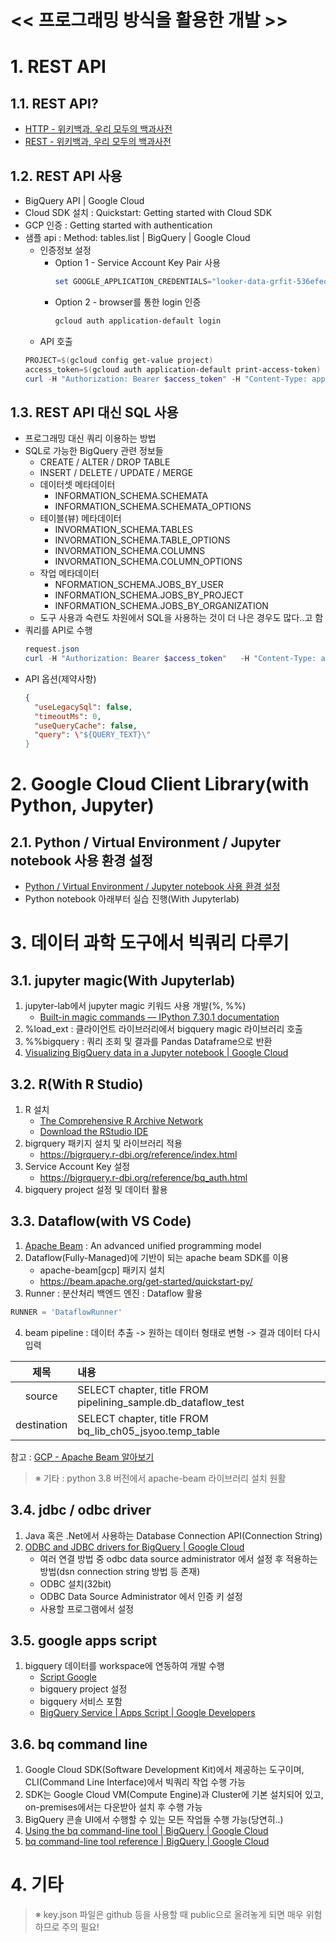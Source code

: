 << 프로그래밍 방식을 활용한 개발 >>
===

# 1. REST API
## 1.1. REST API?
  - [HTTP - 위키백과, 우리 모두의 백과사전](https://ko.wikipedia.org/wiki/HTTP)
  - [REST - 위키백과, 우리 모두의 백과사전](https://ko.wikipedia.org/wiki/REST)

## 1.2. REST API 사용
  - BigQuery API | Google Cloud
  - Cloud SDK 설치 : Quickstart: Getting started with Cloud SDK
  - GCP 인증 : Getting started with authentication
  - 샘플 api : Method: tables.list | BigQuery | Google Cloud
    - 인증정보 설정
      - Option 1 - Service Account Key Pair 사용
        ```Powershell
        set GOOGLE_APPLICATION_CREDENTIALS="looker-data-grfit-536efecf194c.json"
        ```
      - Option 2 - browser를 통한 login 인증
        ```Powershell
        gcloud auth application-default login
        ```
    - API 호출
    ```Powershell
    PROJECT=$(gcloud config get-value project)
    access_token=$(gcloud auth application-default print-access-token)
    curl -H "Authorization: Bearer $access_token" -H "Content-Type: application/json" -X GET "https://www.googleapis.com/bigquery/v2/projects/$PROJECT/datasets/pipelining_sample/tables"
    ```
    
## 1.3. REST API 대신 SQL 사용
  - 프로그래밍 대신 쿼리 이용하는 방법
  - SQL로 가능한 BigQuery 관련 정보들
    - CREATE / ALTER / DROP TABLE
    - INSERT / DELETE / UPDATE / MERGE
    - 데이터셋 메타데이터
      - INFORMATION_SCHEMA.SCHEMATA
      - INFORMATION_SCHEMA.SCHEMATA_OPTIONS
    - 테이블(뷰) 메타데이터
      - INVORMATION_SCHEMA.TABLES
      - INVORMATION_SCHEMA.TABLE_OPTIONS
      - INVORMATION_SCHEMA.COLUMNS
      - INVORMATION_SCHEMA.COLUMN_OPTIONS
    - 작업 메타데이터
      - NFORMATION_SCHEMA.JOBS_BY_USER
      - INFORMATION_SCHEMA.JOBS_BY_PROJECT
      - INFORMATION_SCHEMA.JOBS_BY_ORGANIZATION
    - 도구 사용과 숙련도 차원에서 SQL을 사용하는 것이 더 나은 경우도 많다..고 함
  - 쿼리를 API로 수행
    ```Powershell
    request.json 
    curl -H "Authorization: Bearer $access_token"   -H "Content-Type: application/json"   -X POST   -d @request.json   "https://www.googleapis.com/bigquery/v2/projects/$PROJECT/queries"
    ```
  - API 옵션(제약사항)
    ```json
    {
      "useLegacySql": false,
      "timeoutMs": 0,
      "useQueryCache": false,
      "query": \"${QUERY_TEXT}\"
    }
    ```

# 2. Google Cloud Client Library(with Python, Jupyter)
## 2.1. Python / Virtual Environment / Jupyter notebook 사용 환경 설정
  - [Python / Virtual Environment / Jupyter notebook 사용 환경 설정](https://github.com/jbbang-dev/Study/blob/master/BigQuery_Study/ch05/%EB%B9%85%EC%BF%BC%EB%A6%AC%EB%A5%BC%20%ED%99%9C%EC%9A%A9%ED%95%9C%20%EA%B0%9C%EB%B0%9C.md)
  - Python notebook 아래부터 실습 진행(With Jupyterlab)


# 3. 데이터 과학 도구에서 빅쿼리 다루기
## 3.1. jupyter magic(With Jupyterlab)
  1. jupyter-lab에서 jupyter magic 키워드 사용 개발(%, %%)
     - [Built-in magic commands — IPython 7.30.1 documentation](https://ipython.readthedocs.io/en/stable/interactive/magics.html)
  2. %load_ext : 클라이언트 라이브러리에서 bigquery magic 라이브러리 호출
  3. %%bigquery : 쿼리 조회 및 결과를 Pandas Dataframe으로 반환
  4. [Visualizing BigQuery data in a Jupyter notebook | Google Cloud](https://cloud.google.com/bigquery/docs/visualize-jupyter)

## 3.2. R(With R Studio)
  1. R 설치
     - [The Comprehensive R Archive Network](https://cran.rstudio.com/)
     - [Download the RStudio IDE](https://www.rstudio.com/products/rstudio/download/)
  2. bigrquery 패키지 설치 및 라이브러리 적용
     - https://bigrquery.r-dbi.org/reference/index.html
  3. Service Account Key 설정
     - https://bigrquery.r-dbi.org/reference/bq_auth.html
  4. bigquery project 설정 및 데이터 활용

## 3.3. Dataflow(with VS Code)
  1. [Apache Beam](https://beam.apache.org/) : An advanced unified programming model
  2. Dataflow(Fully-Managed)에 기반이 되는 apache beam SDK를 이용
     - apache-beam[gcp] 패키지 설치
     - https://beam.apache.org/get-started/quickstart-py/
  3. Runner : 분산처리 백엔드 엔진 : Dataflow 활용
  ```python
  RUNNER = 'DataflowRunner'
  ```
  4. beam pipeline : 데이터 추출 -> 원하는 데이터 형태로 변형 -> 결과 데이터 다시 입력
  
  |제목|내용|
  |:---:|:---|
  |source|SELECT chapter, title FROM pipelining_sample.db_dataflow_test|
  |destination|SELECT chapter, title FROM bq_lib_ch05_jsyoo.temp_table|
  참고 : [GCP - Apache Beam 알아보기](https://jaemunbro.medium.com/gcp-dataflow-apache-beam-%EC%95%8C%EC%95%84%EB%B3%B4%EA%B8%B0-a4f5f09b98d1)
> ※ 기타 : python 3.8 버전에서 apache-beam 라이브러리 설치 원활

## 3.4. jdbc / odbc driver
  1. Java 혹은 .Net에서 사용하는 Database Connection API(Connection String)
  2. [ODBC and JDBC drivers for BigQuery | Google Cloud](https://cloud.google.com/bigquery/docs/reference/odbc-jdbc-drivers)
     - 여러 연결 방법 중 odbc data source administrator 에서 설정 후 적용하는 방법(dsn connection string 방법 등 존재)
     - ODBC 설치(32bit)
     - ODBC Data Source Administrator 에서 인증 키 설정
     - 사용할 프로그램에서 설정

## 3.5. google apps script
  1. bigquery 데이터를 workspace에 연동하여 개발 수행
     - [Script Google](https://script.google.com/)
     - bigquery project 설정
     - bigquery 서비스 포함
     - [BigQuery Service | Apps Script | Google Developers](https://developers.google.com/apps-script/advanced/bigquery)

## 3.6. bq command line
  1. Google Cloud SDK(Software Development Kit)에서 제공하는 도구이며, CLI(Command Line Interface)에서 빅쿼리 작업 수행 가능
  2. SDK는 Google Cloud VM(Compute Engine)과 Cluster에 기본 설치되어 있고, on-premises에서는 다운받아 설치 후 수행 가능
  3. BigQuery 콘솔 UI에서 수행할 수 있는 모든 작업들 수행 가능(당연히..)
  4. [Using the bq command-line tool | BigQuery | Google Cloud](https://cloud.google.com/bigquery/docs/bq-command-line-tool)
  5. [bq command-line tool reference | BigQuery | Google Cloud](https://cloud.google.com/bigquery/docs/reference/bq-cli-reference)

# 4. 기타
> ※ key.json 파일은 github 등을 사용할 때 public으로 올려놓게 되면 매우 위험하므로 주의 필요!
